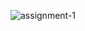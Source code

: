 ![assignment-1](https://github.com/anujpatidar3/assignment-1/assets/56128492/8d4fb5a0-c738-4c3f-84ac-436277f754bd)
